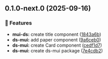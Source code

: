 ## 0.1.0-next.0 (2025-09-16)

### 🚀 Features

- **mui-ds:** create title component ([1843a6b](https://github.com/luispmoraisc/siul.core/commit/1843a6b))
- **ds-mui:** add paper component ([9a6ceb0](https://github.com/luispmoraisc/siul.core/commit/9a6ceb0))
- **ds-mui:** create Card component ([cedf1d7](https://github.com/luispmoraisc/siul.core/commit/cedf1d7))
- **ds-mui:** create ds-mui package ([7e4cdb2](https://github.com/luispmoraisc/siul.core/commit/7e4cdb2))